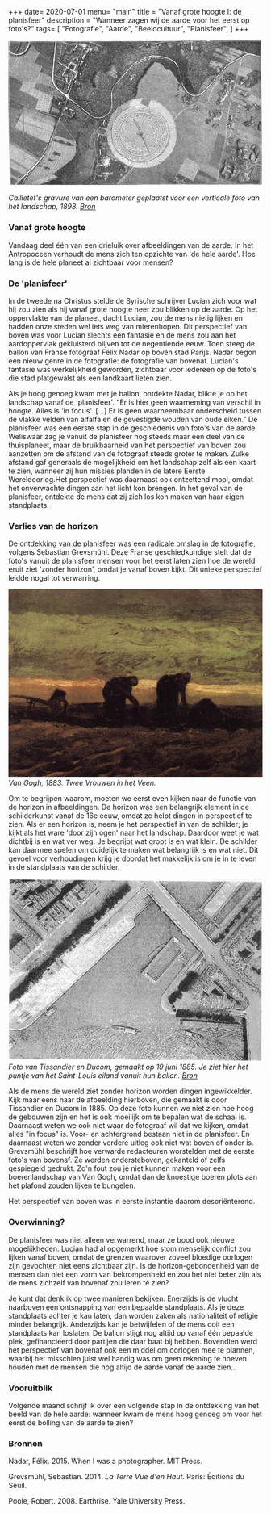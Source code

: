 +++
date= 2020-07-01
menu= "main"
title = "Vanaf grote hoogte I: de planisfeer"
description = "Wanneer zagen wij de aarde voor het eerst op foto's?"
tags= [
    "Fotografie",
    "Aarde",
    "Beeldcultuur",
    "Planisfeer",
]
+++

![](https://github.com/Boreque/deklos/blob/master/static/images/cailletet_1898.png?raw=true "Cailletet")

*Cailletet's gravure van een barometer geplaatst voor een verticale foto van het landschap, 1898. [Bron](http://cnum.cnam.fr/CGI/fpage.cgi?4KY28.50/69/100/536/5/420)*

<!--more-->

### Vanaf grote hoogte
 
Vandaag deel één van een drieluik over afbeeldingen van de aarde. In het Antropoceen verhoudt de mens zich ten opzichte van 'de hele aarde'. Hoe lang is de hele planeet al zichtbaar voor mensen?

### De 'planisfeer'
 
In de tweede na Christus stelde de Syrische schrijver Lucian zich voor wat hij zou zien als hij vanaf grote hoogte neer zou blikken op de aarde. Op het oppervlakte van de planeet, dacht Lucian, zou de mens nietig lijken en hadden onze steden wel iets weg van mierenhopen. Dit perspectief van boven was voor Lucian slechts een fantasie en de mens zou aan het aardoppervlak gekluisterd blijven tot de negentiende eeuw. Toen steeg de ballon van Franse fotograaf Félix Nadar op boven stad Parijs. Nadar begon een nieuw genre in de fotografie: de fotografie van bovenaf. Lucian's fantasie was werkelijkheid geworden, zichtbaar voor iedereen op de foto's die stad platgewalst als een landkaart lieten zien. 

Als je hoog genoeg kwam met je ballon, ontdekte Nadar, blikte je op het landschap vanaf de 'planisfeer'. "Er is hier geen waarneming van verschil in hoogte. Alles is 'in focus'. [...] Er is geen waarneembaar onderscheid tussen de vlakke velden van alfalfa en de gevestigde wouden van oude eiken." De planisfeer was een eerste stap in de geschiedenis van foto's van de aarde. Weliswaar zag je vanuit de planisfeer nog steeds maar een deel van de thuisplaneet, maar de bruikbaarheid van het perspectief van boven zou aanzetten om de afstand van de fotograaf steeds groter te maken. Zulke afstand gaf generaals de mogelijkheid om het landschap zelf als een kaart te zien, wanneer zij hun missies planden in de latere Eerste Wereldoorlog.Het perspectief was daarnaast ook ontzettend mooi, omdat het onverwachte dingen aan het licht kon brengen. In het geval van de planisfeer, ontdekte de mens dat zij zich los kon maken van haar eigen standplaats. 

### Verlies van de horizon
 
De ontdekking van de planisfeer was een radicale omslag in de fotografie, volgens Sebastian Grevsmühl. Deze Franse geschiedkundige stelt dat de foto's vanuit de planisfeer mensen voor het eerst laten zien hoe de wereld eruit ziet 'zonder horizon', omdat je vanaf boven kijkt. Dit unieke perspectief leidde nogal tot verwarring. 

![](https://github.com/Boreque/deklos/blob/master/static/images/vangogh_1883_two_peasant_women.jpg?raw=true "Cailletet")
*Van Gogh, 1883. Twee Vrouwen in het Veen.*

Om te begrijpen waarom, moeten we eerst even kijken naar de functie van de horizon in afbeeldingen. De horizon was een belangrijk element in de schilderkunst vanaf de 16e eeuw, omdat ze helpt dingen in perspectief te zien. Als er een horizon is, neem je het perspectief in van de schilder; je kijkt als het ware 'door zijn ogen' naar het landschap. Daardoor weet je wat dichtbij is en wat ver weg. Je begrijpt wat groot is en wat klein. De schilder kan daarmee spelen om duidelijk te maken wat belangrijk is en wat niet. Dit gevoel voor verhoudingen krijg je doordat het makkelijk is om je in te leven in de standplaats van de schilder. 

![](https://github.com/Boreque/deklos/blob/master/static/images/tissandier.png?raw=true "Tissandier")
*Foto van Tissandier en Ducom, gemaakt op 19 juni 1885. Je ziet hier het puntje van het Saint-Louis eiland vanuit hun ballon. [Bron](http://cnum.cnam.fr/CGI/fpage.cgi?4KY28.25/69/80/432/8/420)*

Als de mens de wereld ziet zonder horizon worden dingen ingewikkelder. Kijk maar eens naar de afbeelding hierboven, die gemaakt is door Tissandier en Ducom in 1885.  Op deze foto kunnen we niet zien hoe hoog de gebouwen zijn en het is ook moeilijk om te bepalen wat de schaal is. Daarnaast weten we ook niet waar de fotograaf wil dat we kijken, omdat alles "in focus" is. Voor- en achtergrond bestaan niet in de planisfeer. En daarnaast weten we zonder verdere uitleg ook niet wat boven of onder is. Grevsmühl beschrijft hoe verwarde redacteuren worstelden met de eerste foto's van bovenaf. Ze werden ondersteboven, gekanteld of zelfs gespiegeld gedrukt. Zo'n fout zou je niet kunnen maken voor een boerenlandschap van Van Gogh, omdat dan de knoestige boeren plots aan het plafond zouden lijken te bungelen. 

Het perspectief van boven was in eerste instantie daarom desoriënterend.

### Overwinning?

De planisfeer was niet alleen verwarrend, maar ze bood ook nieuwe mogelijkheden. Lucian had al opgemerkt hoe stom menselijk conflict zou lijken vanaf boven, omdat de grenzen waarover zoveel bloedige oorlogen zijn gevochten niet eens zichtbaar zijn. Is de horizon-gebondenheid van de mensen dan niet een vorm van bekrompenheid en zou het niet beter zijn als de mens zichzelf van bovenaf zou leren te zien?

Je kunt dat denk ik op twee manieren bekijken. Enerzijds is de vlucht naarboven een ontsnapping van een bepaalde standplaats. Als je deze standplaats achter je kan laten, dan worden zaken als nationaliteit of religie minder belangrijk. Anderzijds kan je betwijfelen of de mens ooit een standplaats kan loslaten. De ballon stijgt nog altijd op vanaf één bepaalde plek, gefinancieerd door partijen die daar baat bij hebben. Bovendien werd het perspectief van bovenaf ook een middel om oorlogen mee te plannen, waarbij het misschien juist wel handig was om geen rekening te hoeven houden met de mensen die nog altijd de aarde vanaf de aarde zien...

### Vooruitblik

Volgende maand schrijf ik over een volgende stap in de ontdekking van het beeld van de hele aarde: wanneer kwam de mens hoog genoeg om voor het eerst de bolling van de aarde te zien?

### Bronnen

Nadar, Félix. 2015. When I was a photographer. MIT Press. 

Grevsmühl, Sebastian. 2014. *La Terre Vue d'en Haut*. Paris: Éditions du Seuil. 

Poole, Robert. 2008. Earthrise. Yale University Press. 


